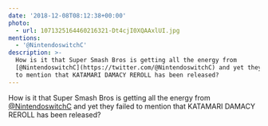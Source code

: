 ```yaml
---
date: '2018-12-08T08:12:38+00:00'
photo:
  - url: 1071325164460216321-Dt4cjI0XQAAxlUI.jpg
mentions:
  - '@NintendoswitchC'
description: >-
  How is it that Super Smash Bros is getting all the energy from
  [@NintendoswitchC](https://twitter.com/@NintendoswitchC) and yet they failed
  to mention that KATAMARI DAMACY REROLL has been released?
---
```

How is it that Super Smash Bros is getting all the energy from [@NintendoswitchC](https://twitter.com/@NintendoswitchC) and yet they failed to mention that KATAMARI DAMACY REROLL has been released? 
